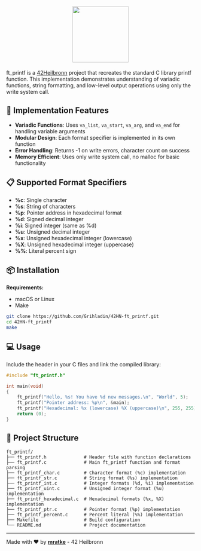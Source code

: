 <div align="center">

# <img src="https://github.com/Grihladin/42-project-badges/blob/main/badges/ft_printfe.png" width="150" height="150"> 

</div>

ft_printf is a [42Heilbronn](https://www.42heilbronn.de/en/) project that recreates the standard C library printf function. This implementation demonstrates understanding of variadic functions, string formatting, and low-level output operations using only the write system call.

## 🚀 Implementation Features

- **Variadic Functions**: Uses `va_list`, `va_start`, `va_arg`, and `va_end` for handling variable arguments
- **Modular Design**: Each format specifier is implemented in its own function
- **Error Handling**: Returns -1 on write errors, character count on success
- **Memory Efficient**: Uses only write system call, no malloc for basic functionality

## 📋 Supported Format Specifiers

- **%c**: Single character
- **%s**: String of characters  
- **%p**: Pointer address in hexadecimal format
- **%d**: Signed decimal integer
- **%i**: Signed integer (same as %d)
- **%u**: Unsigned decimal integer
- **%x**: Unsigned hexadecimal integer (lowercase)
- **%X**: Unsigned hexadecimal integer (uppercase)
- **%%**: Literal percent sign

## 📦 Installation

**Requirements:**
- macOS or Linux
- Make

```bash
git clone https://github.com/Grihladin/42HN-ft_printf.git
cd 42HN-ft_printf
make
```

## 💻 Usage

Include the header in your C files and link the compiled library:

```c
#include "ft_printf.h"

int main(void)
{
    ft_printf("Hello, %s! You have %d new messages.\n", "World", 5);
    ft_printf("Pointer address: %p\n", &main);
    ft_printf("Hexadecimal: %x (lowercase) %X (uppercase)\n", 255, 255);
    return (0);
}
```

## 📁 Project Structure

```
ft_printf/
├── ft_printf.h              # Header file with function declarations
├── ft_printf.c              # Main ft_printf function and format parsing
├── ft_printf_char.c         # Character format (%c) implementation
├── ft_printf_str.c          # String format (%s) implementation  
├── ft_printf_int.c          # Integer formats (%d, %i) implementation
├── ft_printf_uint.c         # Unsigned integer format (%u) implementation
├── ft_printf_hexadecimal.c  # Hexadecimal formats (%x, %X) implementation
├── ft_printf_ptr.c          # Pointer format (%p) implementation
├── ft_printf_percent.c      # Percent literal (%%) implementation
├── Makefile                 # Build configuration
└── README.md                # Project documentation
```

---

Made with ❤️ by **[mratke](https://github.com/Grihladin)** - 42 Heilbronn
